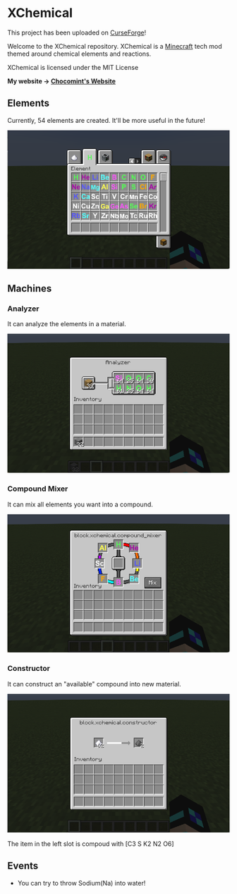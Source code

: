 # XChemical

This project has been uploaded on [CurseForge](https://www.curseforge.com/minecraft/mc-mods/xchemical)!

Welcome to the XChemical repository.
XChemical is a [Minecraft](https://minecraft.net/) tech mod themed around chemical elements and reactions.

XChemical is licensed under the MIT License

**My website -> [Chocomint's Website](https://chocomint.cf/test.html)**

## Elements
Currently, 54 elements are created. It'll be more useful in the future!

![elements](https://github.com/ChocomintSSR/XChemical/blob/master/src/main/resources/assets/xchemical/github_pictures/elements.png?raw=true)

## Machines

### Analyzer
It can analyze the elements in a material.

![analyzer](https://github.com/ChocomintSSR/XChemical/blob/master/src/main/resources/assets/xchemical/github_pictures/analyzer.png?raw=true)

### Compound Mixer
It can mix all elements you want into a compound.

![compound_mixer](https://github.com/ChocomintSSR/XChemical/blob/master/src/main/resources/assets/xchemical/github_pictures/compound_mixer.png?raw=true)

### Constructor
It can construct an "available" compound into new material.

![constructor](https://github.com/ChocomintSSR/XChemical/blob/master/src/main/resources/assets/xchemical/github_pictures/constructor.png?raw=true)

The item in the left slot is compoud with [C3 S K2 N2 O6]

## Events
- You can try to throw Sodium(Na) into water!
